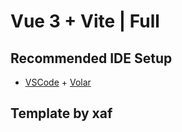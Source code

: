 # Vue 3 + Vite | Full

## Recommended IDE Setup

- [VSCode](https://code.visualstudio.com/) + [Volar](https://marketplace.visualstudio.com/items?itemName=johnsoncodehk.vscode-typescript-vue-plugin)

## Template by xaf
